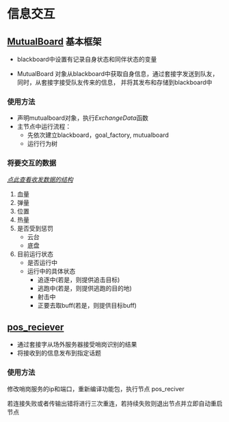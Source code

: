 # 信息交互

## [MutualBoard](./mutualboard.h) 基本框架

- blackboard中设置有记录自身状态和同伴状态的变量

- MutualBoard 对象从blackboard中获取自身信息，通过套接字发送到队友，同时，从套接字接受队友传来的信息， 并将其发布和存储到blackboard中

### 使用方法
- 声明mutualboard对象，执行$ExchangeData$函数
- 主节点中运行流程：
  - 先依次建立blackboard，goal_factory, mutualboard
  - 运行行为树

### 将要交互的数据  
  [*点此查看收发数据的结构*](../proto/decision.proto)

1. 血量
2. 弹量
3. 位置
4. 热量
5. 是否受到惩罚
    - 云台
    - 底盘
6. 目前运行状态
    - 是否运行中
    - 运行中的具体状态
        - 追逐中(若是，则提供追击目标)
        - 逃跑中(若是，则提供逃跑的目的地)
        - 射击中
        - 正要去取buff(若是，则提供目标buff)

## [pos_reciever](./pos_reciever.cpp)

- 通过套接字从场外服务器接受哨岗识别的结果
- 将接收到的信息发布到指定话题

### 使用方法
修改哨岗服务的ip和端口，重新编译功能包，执行节点 pos_reciver

若连接失败或者传输出错将进行三次重连，若持续失败则退出节点并立即自动重启节点
